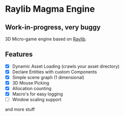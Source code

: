 # Raylib Magma Engine

## Work-in-progress, very buggy

3D Micro-game engine based on [Raylib](https://github.com/raysan5/raylib).

## Features
- [X] Dynamic Asset Loading (crawls your asset directory)
- [X] Declare Entities with custom Components
- [X] Simple scene graph (1 dimensional)
- [X] 3D Mouse Picking 
- [X] Allocation counting
- [X] Macro's for easy logging
- [ ] Window scaling support

and more stuff
